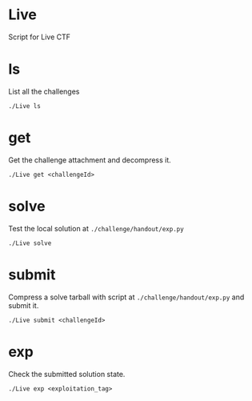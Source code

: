 # Live
Script for Live CTF

# ls
List all the challenges
```shell
./Live ls
```

# get

Get the challenge attachment and decompress it.
```shell
./Live get <challengeId>
```

# solve

Test the local solution at `./challenge/handout/exp.py`

```shell
./Live solve
```

# submit

Compress a solve tarball with script at  `./challenge/handout/exp.py` and submit it.

```shell
./Live submit <challengeId>
```

# exp

Check the submitted solution state.

```shell
./Live exp <exploitation_tag>
```
